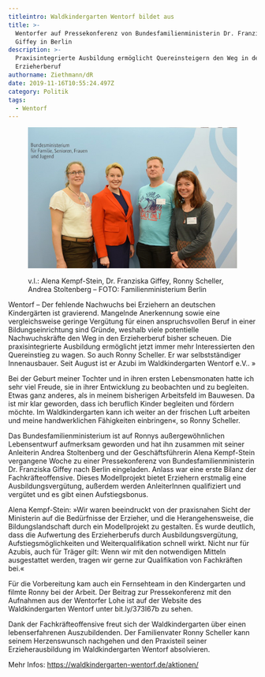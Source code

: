 ```yaml
---
titleintro: Waldkindergarten Wentorf bildet aus
title: >-
  Wentorfer auf Pressekonferenz von Bundesfamilienministerin Dr. Franziska
  Giffey in Berlin
description: >-
  Praxisintegrierte Ausbildung ermöglicht Quereinsteigern den Weg in den
  Erzieherberuf
authorname: Ziethmann/dR
date: 2019-11-16T10:55:24.497Z
category: Politik
tags:
  - Wentorf
---
```



<figure>

  <img src="/static/media/Giffey.jpg">

  <figcaption>

v.l.: Alena Kempf-Stein, Dr. Franziska Giffey, Ronny Scheller, Andrea Stoltenberg – FOTO: Familienministerium Berlin   

  </figcaption>

</figure>

Wentorf – Der fehlende Nachwuchs bei Erziehern an deutschen Kindergärten ist gravierend. Mangelnde Anerkennung sowie eine vergleichsweise geringe Vergütung für einen anspruchsvollen Beruf in einer Bildungseinrichtung sind Gründe, weshalb viele potentielle Nachwuchskräfte den Weg in den Erzieherberuf bisher scheuen. Die praxisintegrierte Ausbildung ermöglicht jetzt immer mehr Interessierten den Quereinstieg zu wagen. So auch Ronny Scheller. Er war selbstständiger Innenausbauer. Seit August ist er Azubi im Waldkindergarten Wentorf e.V..
»

Bei der Geburt meiner Tochter und in ihren ersten Lebensmonaten hatte ich sehr viel Freude, sie in ihrer Entwicklung zu beobachten und zu begleiten. Etwas ganz anderes, als in meinem bisherigen Arbeitsfeld im Bauwesen. Da ist mir klar geworden, dass ich beruflich Kinder begleiten und fördern möchte. Im Waldkindergarten kann ich weiter an der frischen Luft arbeiten und meine handwerklichen Fähigkeiten einbringen«, so Ronny Scheller.

Das Bundesfamilienministerium ist auf Ronnys außergewöhnlichen Lebensentwurf aufmerksam geworden und hat ihn zusammen mit seiner Anleiterin Andrea Stoltenberg und der Geschäftsführerin Alena Kempf-Stein vergangene Woche zu einer Pressekonferenz von Bundesfamilienministerin Dr. Franziska Giffey nach Berlin eingeladen. Anlass war eine erste Bilanz der Fachkräfteoffensive. Dieses Modellprojekt bietet Erziehern erstmalig eine Ausbildungsvergütung, außerdem werden AnleiterInnen qualifiziert und vergütet und es gibt einen Aufstiegsbonus.

Alena Kempf-Stein: »Wir waren beeindruckt von der praxisnahen Sicht der Ministerin auf die Bedürfnisse der Erzieher, und die Herangehensweise, die Bildungslandschaft durch ein Modellprojekt zu gestalten. Es wurde deutlich, dass die Aufwertung des Erzieherberufs durch Ausbildungsvergütung, Aufstiegsmöglichkeiten und Weiterqualifikation schnell wirkt. Nicht nur für Azubis, auch für Träger gilt: Wenn wir mit den notwendigen Mitteln ausgestattet werden, tragen wir gerne zur Qualifikation von Fachkräften bei.«  


Für die Vorbereitung kam auch ein Fernsehteam in den Kindergarten und filmte Ronny bei der Arbeit. Der Beitrag zur Pressekonferenz mit den Aufnahmen aus der Wentorfer Lohe ist auf der Website des Waldkindergarten Wentorf unter bit.ly/373I67b  zu sehen.

Dank der Fachkräfteoffensive freut sich der Waldkindergarten über einen lebenserfahrenen Auszubildenden. Der Familienvater Ronny Scheller kann seinem Herzenswunsch nachgehen und den Praxisteil seiner Erzieherausbildung im Waldkindergarten Wentorf absolvieren.

Mehr Infos: https://waldkindergarten-wentorf.de/aktionen/
